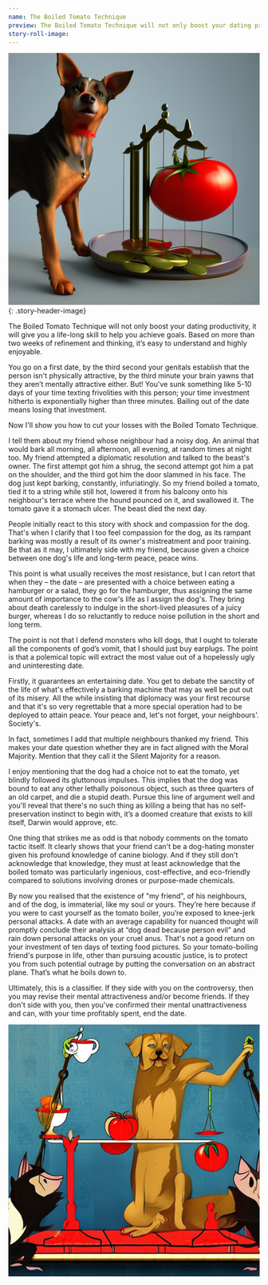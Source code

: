 ```yaml
---
name: The Boiled Tomato Technique
preview: The Boiled Tomato Technique will not only boost your dating productivity, it will give you a life-long skill to help you achieve goals....
story-roll-image: 
---
```


![](/assets/images/stories/boiled-tomato-1.png){: .story-header-image}

The Boiled Tomato Technique will not only boost your dating productivity, it will give you a life-long skill to help you achieve goals. Based on more than two weeks of refinement and thinking, it’s easy to understand and highly enjoyable. 

You go on a first date, by the third second your genitals establish that the person isn't physically attractive, by the third minute your brain yawns that they aren’t mentally attractive either. But! You've sunk something like 5-10 days of your time texting frivolities with this person; your time investment hitherto is exponentially higher than three minutes. Bailing out of the date means losing that investment. 

Now I'll show you how to cut your losses with the Boiled Tomato Technique.

I tell them about my friend whose neighbour had a noisy dog. An animal that would bark all morning, all afternoon, all evening, at random times at night too. My friend attempted a diplomatic resolution and talked to the beast's owner. The first attempt got him a shrug, the second attempt got him a pat on the shoulder, and the third got him the door slammed in his face. The dog just kept barking, constantly, infuriatingly. So my friend boiled a tomato, tied it to a string while still hot, lowered it from his balcony onto his neighbour's terrace where the hound pounced on it, and swallowed it. The tomato gave it a stomach ulcer. The beast died the next day.

People initially react to this story with shock and compassion for the dog. That's when I clarify that I too feel compassion for the dog, as its rampant barking was mostly a result of its owner's mistreatment and poor training. Be that as it may, I ultimately side with my friend, because given a choice between one dog's life and long-term peace, peace wins. 

This point is what usually receives the most resistance, but I can retort that when they – the date – are presented with a choice between eating a hamburger or a salad, they go for the hamburger, thus assigning the same amount of importance to the cow's life as I assign the dog's. They bring about death carelessly to indulge in the short-lived pleasures of a juicy burger, whereas I do so reluctantly to reduce noise pollution in the short and long term.

The point is not that I defend monsters who kill dogs, that I ought to tolerate all the components of god’s vomit, that I should just buy earplugs. The point is that a polemical topic will extract the most value out of a hopelessly ugly and uninteresting date.

Firstly, it guarantees an entertaining date. You get to debate the sanctity of the life of what's effectively a barking machine that may as well be put out of its misery. All the while insisting that diplomacy was your first recourse and that it's so very regrettable that a more special operation had to be deployed to attain peace. Your peace and, let's not forget, your neighbours'. Society's.

In fact, sometimes I add that multiple neighbours thanked my friend. This makes your date question whether they are in fact aligned with the Moral Majority. Mention that they call it the Silent Majority for a reason. 

I enjoy mentioning that the dog had a choice not to eat the tomato, yet blindly followed its gluttonous impulses. This implies that the dog was bound to eat any other lethally poisonous object, such as three quarters of an old carpet, and die a stupid death. Pursue this line of argument well and you'll reveal that there's no such thing as killing a being that has no self-preservation instinct to begin with, it’s a doomed creature that exists to kill itself, Darwin would approve, etc.

One thing that strikes me as odd is that nobody comments on the tomato tactic itself. It clearly shows that your friend can't be a dog-hating monster given his profound knowledge of canine biology. And if they still don't acknowledge that knowledge, they must at least acknowledge that the boiled tomato was particularly ingenious, cost-effective, and eco-friendly compared to solutions involving drones or purpose-made chemicals.

By now you realised that the existence of "my friend", of his neighbours, and of the dog, is immaterial, like my soul or yours. They’re here because if you were to cast yourself as the tomato boiler, you’re exposed to knee-jerk personal attacks. A date with an average capability for nuanced thought will promptly conclude their analysis at “dog dead because person evil” and rain down personal attacks on your cruel anus. That's not a good return on your investment of ten days of texting food pictures. So your tomato-boiling friend's purpose in life, other than pursuing acoustic justice, is to protect you from such potential outrage by putting the conversation on an abstract plane. That’s what he boils down to.

Ultimately, this is a classifier. If they side with you on the controversy, then you may revise their mental attractiveness and/or become friends. If they don't side with you, then you've confirmed their mental unattractiveness and can, with your time profitably spent, end the date.

![](/assets/images/stories/boiled-tomato-4.png)
